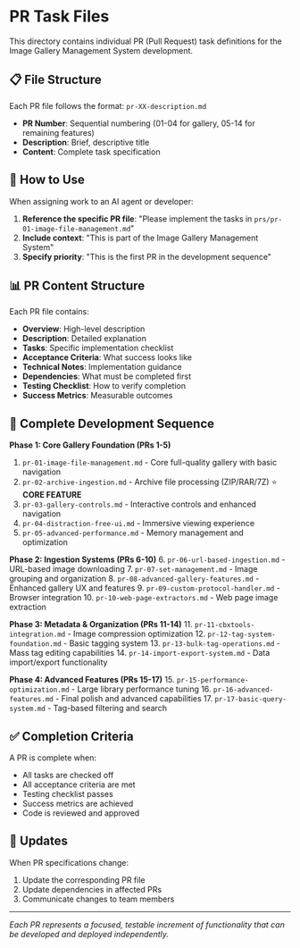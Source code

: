 # PR Task Files

This directory contains individual PR (Pull Request) task definitions for the Image Gallery Management System development.

## 📋 **File Structure**

Each PR file follows the format: `pr-XX-description.md`

- **PR Number**: Sequential numbering (01-04 for gallery, 05-14 for remaining features)
- **Description**: Brief, descriptive title
- **Content**: Complete task specification

## 🎯 **How to Use**

When assigning work to an AI agent or developer:

1. **Reference the specific PR file**: "Please implement the tasks in `prs/pr-01-image-file-management.md`"
2. **Include context**: "This is part of the Image Gallery Management System"
3. **Specify priority**: "This is the first PR in the development sequence"

## 📊 **PR Content Structure**

Each PR file contains:

- **Overview**: High-level description
- **Description**: Detailed explanation
- **Tasks**: Specific implementation checklist
- **Acceptance Criteria**: What success looks like
- **Technical Notes**: Implementation guidance
- **Dependencies**: What must be completed first
- **Testing Checklist**: How to verify completion
- **Success Metrics**: Measurable outcomes

## 🚀 **Complete Development Sequence**

**Phase 1: Core Gallery Foundation (PRs 1-5)**
1. `pr-01-image-file-management.md` - Core full-quality gallery with basic navigation
2. `pr-02-archive-ingestion.md` - Archive file processing (ZIP/RAR/7Z) ⭐ **CORE FEATURE**
3. `pr-03-gallery-controls.md` - Interactive controls and enhanced navigation
4. `pr-04-distraction-free-ui.md` - Immersive viewing experience
5. `pr-05-advanced-performance.md` - Memory management and optimization

**Phase 2: Ingestion Systems (PRs 6-10)**
6. `pr-06-url-based-ingestion.md` - URL-based image downloading
7. `pr-07-set-management.md` - Image grouping and organization
8. `pr-08-advanced-gallery-features.md` - Enhanced gallery UX and features
9. `pr-09-custom-protocol-handler.md` - Browser integration
10. `pr-10-web-page-extractors.md` - Web page image extraction

**Phase 3: Metadata & Organization (PRs 11-14)**
11. `pr-11-cbxtools-integration.md` - Image compression optimization
12. `pr-12-tag-system-foundation.md` - Basic tagging system
13. `pr-13-bulk-tag-operations.md` - Mass tag editing capabilities
14. `pr-14-import-export-system.md` - Data import/export functionality

**Phase 4: Advanced Features (PRs 15-17)**
15. `pr-15-performance-optimization.md` - Large library performance tuning
16. `pr-16-advanced-features.md` - Final polish and advanced capabilities
17. `pr-17-basic-query-system.md` - Tag-based filtering and search

## ✅ **Completion Criteria**

A PR is complete when:
- All tasks are checked off
- All acceptance criteria are met
- Testing checklist passes
- Success metrics are achieved
- Code is reviewed and approved

## 🔄 **Updates**

When PR specifications change:
1. Update the corresponding PR file
2. Update dependencies in affected PRs
3. Communicate changes to team members

---

*Each PR represents a focused, testable increment of functionality that can be developed and deployed independently.*
